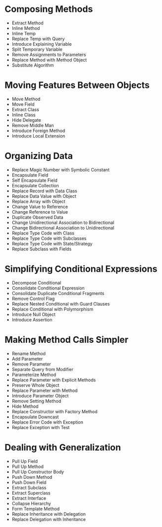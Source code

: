 # Composing Methods
- Extract Method 
- Inline Method 
- Inline Temp 
- Replace Temp with Query 
- Introduce Explaining Variable
- Split Temporary Variable 
- Remove Assignments to Parameters 
- Replace Method with Method Object 
- Substitute Algorithm 

# Moving Features Between Objects
- Move Method 
- Move Field 
- Extract Class 
- Inline Class 
- Hide Delegate 
- Remove Middle Man 
- Introduce Foreign Method 
- Introduce Local Extension 

# Organizing Data
- Replace Magic Number with Symbolic Constant 
- Encapsulate Field
- Self Encapsulate Field 
- Encapsulate Collection 
- Replace Record with Data Class 
- Replace Data Value with Object 
- Replace Array with Object 
- Change Value to Reference 
- Change Reference to Value 
- Duplicate Observed Data 
- Change Unidirectional Association to Bidirectional 
- Change Bidirectional Association to Unidirectional
- Replace Type Code with Class 
- Replace Type Code with Subclasses 
- Replace Type Code with State/Strategy 
- Replace Subclass with Fields 

# Simplifying Conditional Expressions
- Decompose Conditional
- Consolidate Conditional Expression
- Consolidate Duplicate Conditional Fragments
- Remove Control Flag
- Replace Nested Conditional with Guard Clauses
- Replace Conditional with Polymorphism
- Introduce Null Object 
- Introduce Assertion 

# Making Method Calls Simpler 
- Rename Method 
- Add Parameter 
- Remove Parameter 
- Separate Query from Modifier 
- Parameterize Method 
- Replace Parameter with Explicit Methods 
- Preserve Whole Object 
- Replace Parameter with Method 
- Introduce Parameter Object 
- Remove Setting Method 
- Hide Method 
- Replace Constructor with Factory Method 
- Encapsulate Downcast 
- Replace Error Code with Exception 
- Replace Exception with Test 

# Dealing with Generalization 
- Pull Up Field
- Pull Up Method
- Pull Up Constructor Body
- Push Down Method
- Push Down Field
- Extract Subclass
- Extract Superclass
- Extract Interface
- Collapse Hierarchy
- Form Template Method
- Replace Inheritance with Delegation
- Replace Delegation with Inheritance